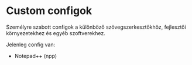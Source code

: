 # Custom configok

Személyre szabott configok a különböző szövegszerkesztőkhöz, fejlesztői környezetekhez és egyéb szoftverekhez.

Jelenleg config van:
* Notepad++ (npp)
